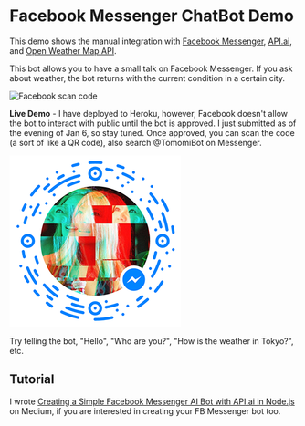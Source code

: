 # Facebook Messenger ChatBot Demo

This demo shows the manual integration with [Facebook Messenger](https://developers.facebook.com/),
[API.ai](https://console.api.ai), and [Open Weather Map API](http://openweathermap.org/).

This bot allows you to have a small talk on Facebook Messenger.
If you ask about weather, the bot returns with the current condition in a certain city.

![Facebook scan code](https://github.com/girliemac/fb-apiai-bot-demo/blob/master/public/images/fb-bot.gif)



**Live Demo** - I have deployed to Heroku, however, Facebook doesn't allow the bot to interact with public until the bot is approved. I just submitted as of the evening of Jan 6, so stay tuned. Once approved, you can scan the code (a sort of like a QR code), also search @TomomiBot on Messenger.

![Facebook scan code](https://raw.githubusercontent.com/girliemac/fb-apiai-bot-demo/master/public/images/messenger-scan-code.png)

Try telling the bot, "Hello", "Who are you?", "How is the weather in Tokyo?", etc.

## Tutorial

I wrote [Creating a Simple Facebook Messenger AI Bot with API.ai in Node.js](https://medium.com/@girlie_mac/creating-a-simple-facebook-messenger-ai-bot-with-api-ai-in-node-js-50ae2fa5c80d#.f3sftnyqm) on Medium, if you are interested in creating your FB Messenger bot too.

